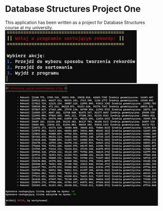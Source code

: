 # Database Structures Project One
This application has been written as a project for Database Structures course at my university.
![alt text](https://github.com/pionog/DatabaseStructuresProjectOne/blob/main/assets/title.png?raw=true)
![alt text](https://github.com/pionog/DatabaseStructuresProjectOne/blob/main/assets/result.png?raw=true)
